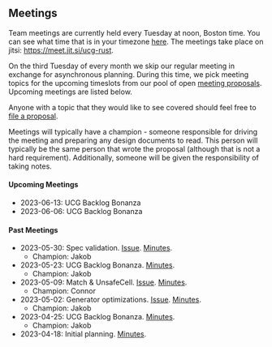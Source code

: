## Meetings

Team meetings are currently held every Tuesday at noon, Boston time. You can see what time that is
in your timezone [here](https://everytimezone.com/s/53a200c0). The meetings take place on jitsi:
<https://meet.jit.si/ucg-rust>.

On the third Tuesday of every month we skip our regular meeting in exchange for asynchronous
planning. During this time, we pick meeting topics for the upcoming timeslots from our pool of open
[meeting proposals]. Upcoming meetings are listed below.

[meeting proposals]: https://github.com/rust-lang/opsem-team/issues?q=is%3Aissue+is%3Aopen+label%3Ameeting-proposal

Anyone with a topic that they would like to see covered should feel free to [file a
proposal][meeting template].

[meeting template]: https://github.com/rust-lang/opsem-team/issues/new?assignees=&labels=meeting-proposal&template=meeting_proposal.md&title=%28My+meeting+proposal%29

Meetings will typically have a champion - someone responsible for driving the meeting and preparing
any design documents to read. This person will typically be the same person that wrote the proposal
(although that is not a hard requirement). Additionally, someone will be given the responsibility of
taking notes.


#### Upcoming Meetings

* 2023-06-13: UCG Backlog Bonanza
* 2023-06-06: UCG Backlog Bonanza

#### Past Meetings

* 2023-05-30: Spec validation. [Issue](https://github.com/rust-lang/opsem-team/issues/7). [Minutes](https://hackmd.io/ty4NFkQfQjunJn_qTowOtw).
    * Champion: Jakob
* 2023-05-23: UCG Backlog Bonanza. [Minutes](https://hackmd.io/@2S4Crel_Q9OwC_vamlwXmw/HyUe4w5rh/edit).
    * Champion: Jakob
* 2023-05-09: Match & UnsafeCell. [Issue](https://github.com/rust-lang/opsem-team/issues/5). [Minutes](https://hackmd.io/@wSaA8OrrSQ2SlegMvA6e6A/By6wL4mNh/edit).
    * Champion: Connor
* 2023-05-02: Generator optimizations. [Issue](https://github.com/rust-lang/opsem-team/issues/3). [Minutes](https://hackmd.io/@2S4Crel_Q9OwC_vamlwXmw/SJYzJNi72).
    * Champion: Jakob
* 2023-04-25: UCG Backlog Bonanza. [Minutes](https://hackmd.io/@2S4Crel_Q9OwC_vamlwXmw/ByeNxbHXh).
    * Champion: Jakob
* 2023-04-18: Initial planning. [Minutes](https://hackmd.io/qNSeMDDGTTGMki1qzDEurA).

